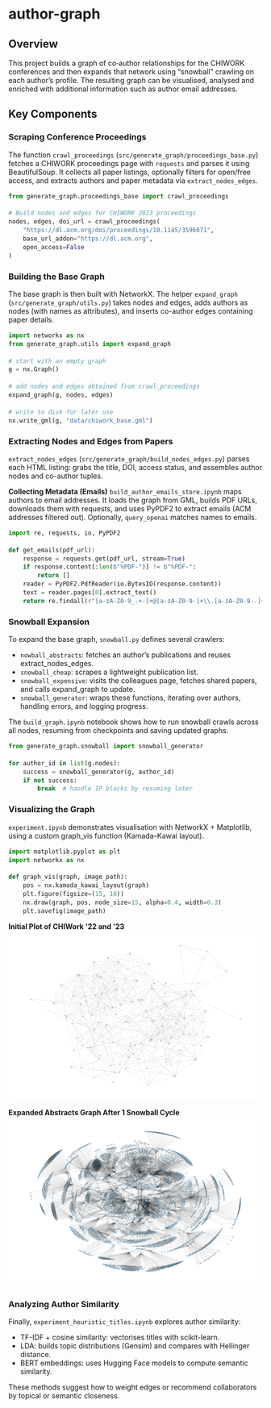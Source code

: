 # author-graph
## Overview
This project builds a graph of co‑author relationships for the CHIWORK conferences and then expands that network using “snowball” crawling on each author’s profile. The resulting graph can be visualised, analysed and enriched with additional information such as author email addresses.

## Key Components

### Scraping Conference Proceedings

The function `crawl_proceedings` (`src/generate_graph/proceedings_base.py`) fetches a CHIWORK proceedings page with `requests` and parses it using BeautifulSoup. It collects all paper listings, optionally filters for open/free access, and extracts authors and paper metadata via `extract_nodes_edges`.

``` python
from generate_graph.proceedings_base import crawl_proceedings

# Build nodes and edges for CHIWORK 2023 proceedings
nodes, edges, doi_url = crawl_proceedings(
    "https://dl.acm.org/doi/proceedings/10.1145/3596671",
    base_url_addon="https://dl.acm.org",
    open_access=False
)
```

### Building the Base Graph

The base graph is then built with NetworkX. The helper `expand_graph` (`src/generate_graph/utils.py`) takes nodes and edges, adds authors as nodes (with names as attributes), and inserts co-author edges containing paper details.

``` python
import networkx as nx
from generate_graph.utils import expand_graph

# start with an empty graph
g = nx.Graph()

# add nodes and edges obtained from crawl_proceedings
expand_graph(g, nodes, edges)

# write to disk for later use
nx.write_gml(g, "data/chiwork_base.gml")
```

### Extracting Nodes and Edges from Papers

`extract_nodes_edges` (`src/generate_graph/build_nodes_edges.py`) parses each HTML listing: grabs the title, DOI, access status, and assembles author nodes and co-author tuples.

**Collecting Metadata (Emails)**
`build_author_emails_store.ipynb` maps authors to email addresses. It loads the graph from GML, builds PDF URLs, downloads them with requests, and uses PyPDF2 to extract emails (ACM addresses filtered out). Optionally, `query_openai` matches names to emails.

``` python
import re, requests, io, PyPDF2

def get_emails(pdf_url):
    response = requests.get(pdf_url, stream=True)
    if response.content[:len(b"%PDF-")] != b"%PDF-":
        return []
    reader = PyPDF2.PdfReader(io.BytesIO(response.content))
    text = reader.pages[0].extract_text()
    return re.findall(r"[a-zA-Z0-9_.+-]+@[a-zA-Z0-9-]+\\.[a-zA-Z0-9-.]+", text)
```

### Snowball Expansion
To expand the base graph, `snowball.py` defines several crawlers:

* `nowball_abstracts`: fetches an author’s publications and reuses extract_nodes_edges.
* `snowball_cheap`: scrapes a lightweight publication list.
* `snowball_expensive`: visits the colleagues page, fetches shared papers, and calls expand_graph to update.
* `snowball_generator`: wraps these functions, iterating over authors, handling errors, and logging progress.

The `build_graph.ipynb` notebook shows how to run snowball crawls across all nodes, resuming from checkpoints and saving updated graphs.

``` python
from generate_graph.snowball import snowball_generator

for author_id in list(g.nodes):
    success = snowball_generator(g, author_id)
    if not success:
        break  # handle IP blocks by resuming later
```

### Visualizing the Graph
`experiment.ipynb` demonstrates visualisation with NetworkX + Matplotlib, using a custom graph_vis function (Kamada–Kawai layout).

``` python
import matplotlib.pyplot as plt
import networkx as nx

def graph_vis(graph, image_path):
    pos = nx.kamada_kawai_layout(graph)
    plt.figure(figsize=(15, 10))
    nx.draw(graph, pos, node_size=15, alpha=0.4, width=0.3)
    plt.savefig(image_path)
```
**Initial Plot of CHIWork '22 and '23**
![plot](./figures/chiwork.png)

**Expanded Abstracts Graph After 1 Snowball Cycle**
![plot](./figures/chiwork_showball_abstract.png)

### Analyzing Author Similarity
Finally, `experiment_heuristic_titles.ipynb` explores author similarity:

* TF-IDF + cosine similarity: vectorises titles with scikit-learn.
* LDA: builds topic distributions (Gensim) and compares with Hellinger distance.
* BERT embeddings: uses Hugging Face models to compute semantic similarity.

These methods suggest how to weight edges or recommend collaborators by topical or semantic closeness.

